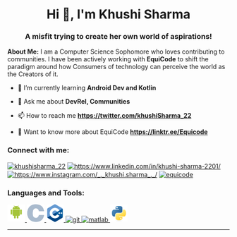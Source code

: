 <h1 align="center">Hi 👋, I'm Khushi Sharma</h1>
<h3 align="center">A misfit trying to create her own world of aspirations!</h3>

**About Me:** I am a Computer Science Sophomore who loves contributing to communities. I have been actively working with **EquiCode** to shift the paradigm around how Consumers of technology can perceive the world as the Creators of it. 


- 🌱 I’m currently learning **Android Dev and Kotlin**

- 💬 Ask me about **DevRel, Communities**

- 📫 How to reach me **https://twitter.com/khushiSharma_22**

- 🤝 Want to know more about EquiCode **https://linktr.ee/Equicode**

<h3 align="left">Connect with me:</h3>
<p align="left">
<a href="https://twitter.com/khushisharma_22" target="blank"><img align="center" src="https://cdn.jsdelivr.net/npm/simple-icons@3.0.1/icons/twitter.svg" alt="khushisharma_22" height="30" width="40" /></a>
<a href="https://linkedin.com/in/https://www.linkedin.com/in/khushi-sharma-2201/" target="blank"><img align="center" src="https://cdn.jsdelivr.net/npm/simple-icons@3.0.1/icons/linkedin.svg" alt="https://www.linkedin.com/in/khushi-sharma-2201/" height="30" width="40" /></a>
<a href="https://instagram.com/https://www.instagram.com/_._khushi.sharma_._/" target="blank"><img align="center" src="https://cdn.jsdelivr.net/npm/simple-icons@3.0.1/icons/instagram.svg" alt="https://www.instagram.com/_._khushi.sharma_._/" height="30" width="40" /></a>
<a href="https://www.youtube.com/c/equicode" target="blank"><img align="center" src="https://cdn.jsdelivr.net/npm/simple-icons@3.0.1/icons/youtube.svg" alt="equicode" height="30" width="40" /></a>
</p>

<h3 align="left">Languages and Tools:</h3>
<p align="left"> <a href="https://developer.android.com" target="_blank"> <img src="https://raw.githubusercontent.com/devicons/devicon/master/icons/android/android-original-wordmark.svg" alt="android" width="40" height="40"/> </a> <a href="https://www.cprogramming.com/" target="_blank"> <img src="https://raw.githubusercontent.com/devicons/devicon/master/icons/c/c-original.svg" alt="c" width="40" height="40"/> </a> <a href="https://www.w3schools.com/cpp/" target="_blank"> <img src="https://raw.githubusercontent.com/devicons/devicon/master/icons/cplusplus/cplusplus-original.svg" alt="cplusplus" width="40" height="40"/> </a> <a href="https://git-scm.com/" target="_blank"> <img src="https://www.vectorlogo.zone/logos/git-scm/git-scm-icon.svg" alt="git" width="40" height="40"/> </a> <a href="https://www.mathworks.com/" target="_blank"> <img src="https://raw.githubusercontent.com/simple-icons/simple-icons/master/icons/mathworks.svg" alt="matlab" width="40" height="40"/> </a> <a href="https://www.python.org" target="_blank"> <img src="https://raw.githubusercontent.com/devicons/devicon/master/icons/python/python-original.svg" alt="python" width="40" height="40"/> </a> </p>


---

